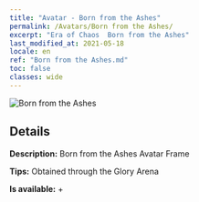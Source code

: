```yaml
---
title: "Avatar - Born from the Ashes"
permalink: /Avatars/Born from the Ashes/
excerpt: "Era of Chaos  Born from the Ashes"
last_modified_at: 2021-05-18
locale: en
ref: "Born from the Ashes.md"
toc: false
classes: wide
---
```

 ![Born from the Ashes](/images/a/avatarFrame_76.png)

## Details

 **Description:** Born from the Ashes Avatar Frame 

 **Tips:** Obtained through the Glory Arena 

 **Is available:**  + 

